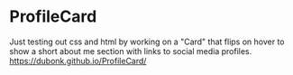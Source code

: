# ProfileCard
Just testing out css and html by working on a "Card" that flips on hover to show a short about me section with links to social media profiles.
https://dubonk.github.io/ProfileCard/
